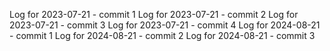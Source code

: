 Log for 2023-07-21 - commit 1
Log for 2023-07-21 - commit 2
Log for 2023-07-21 - commit 3
Log for 2023-07-21 - commit 4
Log for 2024-08-21 - commit 1
Log for 2024-08-21 - commit 2
Log for 2024-08-21 - commit 3
